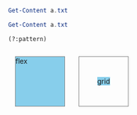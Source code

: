 ---
---

```powershell
Get-Content a.txt
```


```ps1
Get-Content a.txt
```


```regex
(?:pattern)
```

<main>
    <div class="flex-container">
        <div class="flex-item"> flex </div>
    </div>
    <div class="grid-container">
        <div class="grid-item"> grid </div>
    </div>
</main>
<style>
    main {
        display: flex;
    }
    [class$=container] {
        width: 100px;
        height: 100px;
        margin: 15px;
        outline: 1px solid gray;
        & [class$=item] {
            width: 100%;
            height: 100%;
            background-color: skyblue;
        }
    }

    .flex-container {
        display: flex;
        place-content: center;
        place-items: center;
    }
    .grid-container {
        display: grid;
        place-content: center;
        place-items: center;
    }
</style>
